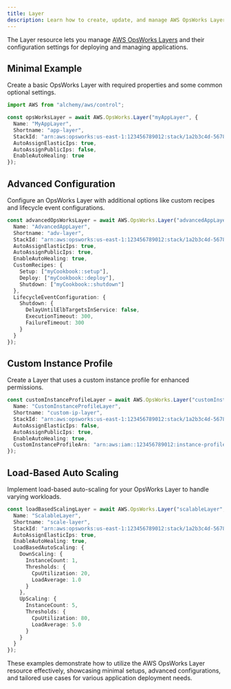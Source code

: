 ```yaml
---
title: Layer
description: Learn how to create, update, and manage AWS OpsWorks Layers using Alchemy Cloud Control.
---
```



The Layer resource lets you manage [AWS OpsWorks Layers](https://docs.aws.amazon.com/opsworks/latest/userguide/) and their configuration settings for deploying and managing applications.

## Minimal Example

Create a basic OpsWorks Layer with required properties and some common optional settings.

```ts
import AWS from "alchemy/aws/control";

const opsWorksLayer = await AWS.OpsWorks.Layer("myAppLayer", {
  Name: "MyAppLayer",
  Shortname: "app-layer",
  StackId: "arn:aws:opsworks:us-east-1:123456789012:stack/1a2b3c4d-5678-90ab-cdef-EXAMPLE11111",
  AutoAssignElasticIps: true,
  AutoAssignPublicIps: false,
  EnableAutoHealing: true
});
```

## Advanced Configuration

Configure an OpsWorks Layer with additional options like custom recipes and lifecycle event configurations.

```ts
const advancedOpsWorksLayer = await AWS.OpsWorks.Layer("advancedAppLayer", {
  Name: "AdvancedAppLayer",
  Shortname: "adv-layer",
  StackId: "arn:aws:opsworks:us-east-1:123456789012:stack/1a2b3c4d-5678-90ab-cdef-EXAMPLE11111",
  AutoAssignElasticIps: true,
  AutoAssignPublicIps: true,
  EnableAutoHealing: true,
  CustomRecipes: {
    Setup: ["myCookbook::setup"],
    Deploy: ["myCookbook::deploy"],
    Shutdown: ["myCookbook::shutdown"]
  },
  LifecycleEventConfiguration: {
    Shutdown: {
      DelayUntilElbTargetsInService: false,
      ExecutionTimeout: 300,
      FailureTimeout: 300
    }
  }
});
```

## Custom Instance Profile

Create a Layer that uses a custom instance profile for enhanced permissions.

```ts
const customInstanceProfileLayer = await AWS.OpsWorks.Layer("customInstanceProfileLayer", {
  Name: "CustomInstanceProfileLayer",
  Shortname: "custom-ip-layer",
  StackId: "arn:aws:opsworks:us-east-1:123456789012:stack/1a2b3c4d-5678-90ab-cdef-EXAMPLE11111",
  AutoAssignElasticIps: false,
  AutoAssignPublicIps: true,
  EnableAutoHealing: true,
  CustomInstanceProfileArn: "arn:aws:iam::123456789012:instance-profile/MyCustomInstanceProfile"
});
```

## Load-Based Auto Scaling

Implement load-based auto-scaling for your OpsWorks Layer to handle varying workloads.

```ts
const loadBasedScalingLayer = await AWS.OpsWorks.Layer("scalableLayer", {
  Name: "ScalableLayer",
  Shortname: "scale-layer",
  StackId: "arn:aws:opsworks:us-east-1:123456789012:stack/1a2b3c4d-5678-90ab-cdef-EXAMPLE11111",
  AutoAssignElasticIps: true,
  EnableAutoHealing: true,
  LoadBasedAutoScaling: {
    DownScaling: {
      InstanceCount: 1,
      Thresholds: {
        CpuUtilization: 20,
        LoadAverage: 1.0
      }
    },
    UpScaling: {
      InstanceCount: 5,
      Thresholds: {
        CpuUtilization: 80,
        LoadAverage: 5.0
      }
    }
  }
});
``` 

These examples demonstrate how to utilize the AWS OpsWorks Layer resource effectively, showcasing minimal setups, advanced configurations, and tailored use cases for various application deployment needs.
